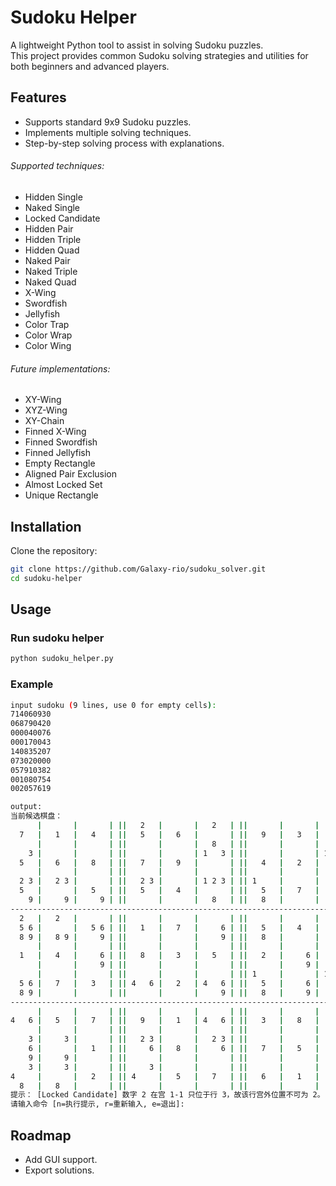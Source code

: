 # Sudoku Helper

A lightweight Python tool to assist in solving Sudoku puzzles.  
This project provides common Sudoku solving strategies and utilities for both beginners and advanced players.

## Features
- Supports standard 9x9 Sudoku puzzles.
- Implements multiple solving techniques.
- Step-by-step solving process with explanations.

###### Supported techniques:
- Hidden Single
- Naked Single
- Locked Candidate
- Hidden Pair
- Hidden Triple
- Hidden Quad
- Naked Pair
- Naked Triple
- Naked Quad
- X-Wing
- Swordfish
- Jellyfish
- Color Trap
- Color Wrap
- Color Wing
###### Future implementations:
- XY-Wing
- XYZ-Wing
- XY-Chain
- Finned X-Wing
- Finned Swordfish
- Finned Jellyfish
- Empty Rectangle
- Aligned Pair Exclusion
- Almost Locked Set
- Unique Rectangle


## Installation

Clone the repository:
```bash
git clone https://github.com/Galaxy-rio/sudoku_solver.git
cd sudoku-helper
```


## Usage

### Run sudoku helper
```bash
python sudoku_helper.py
```

### Example

```bash
input sudoku (9 lines, use 0 for empty cells):
714060930
068790420
000040076
000170043
140835207
073020000
057910382
001080754
002057619

output:
当前候选棋盘：
      |       |       | ||   2   |       |   2   | ||       |       |       |
  7   |   1   |   4   | ||   5   |   6   |       | ||   9   |   3   |   5   |
      |       |       | ||       |       |   8   | ||       |       |   8   |
    3 |       |       | ||       |       | 1   3 | ||       |       | 1     |
  5   |   6   |   8   | ||   7   |   9   |       | ||   4   |   2   |   5   |
      |       |       | ||       |       |       | ||       |       |       |
  2 3 |   2 3 |       | ||   2 3 |       | 1 2 3 | || 1     |       |       |
  5   |       |   5   | ||   5   |   4   |       | ||   5   |   7   |   6   |
    9 |     9 |     9 | ||       |       |   8   | ||   8   |       |       |
------------------------------------------------------------------------------
  2   |   2   |       | ||       |       |       | ||       |       |       |
  5 6 |       |   5 6 | ||   1   |   7   |     6 | ||   5   |   4   |   3   |
  8 9 |   8 9 |     9 | ||       |       |     9 | ||   8   |       |       |
      |       |       | ||       |       |       | ||       |       |       |
  1   |   4   |     6 | ||   8   |   3   |   5   | ||   2   |     6 |   7   |
      |       |     9 | ||       |       |       | ||       |     9 |       |
      |       |       | ||       |       |       | || 1     |       | 1     |
  5 6 |   7   |   3   | || 4   6 |   2   | 4   6 | ||   5   |     6 |   5   |
  8 9 |       |       | ||       |       |     9 | ||   8   |     9 |   8   |
------------------------------------------------------------------------------
      |       |       | ||       |       |       | ||       |       |       |
4   6 |   5   |   7   | ||   9   |   1   | 4   6 | ||   3   |   8   |   2   |
      |       |       | ||       |       |       | ||       |       |       |
    3 |     3 |       | ||   2 3 |       |   2 3 | ||       |       |       |
    6 |       |   1   | ||     6 |   8   |     6 | ||   7   |   5   |   4   |
    9 |     9 |       | ||       |       |       | ||       |       |       |
    3 |     3 |       | ||     3 |       |       | ||       |       |       |
4     |       |   2   | || 4     |   5   |   7   | ||   6   |   1   |   9   |
  8   |   8   |       | ||       |       |       | ||       |       |       |
提示： [Locked Candidate] 数字 2 在宫 1-1 只位于行 3，故该行宫外位置不可为 2。
请输入命令 [n=执行提示, r=重新输入, e=退出]:
```

## Roadmap

- Add GUI support.
- Export solutions.


